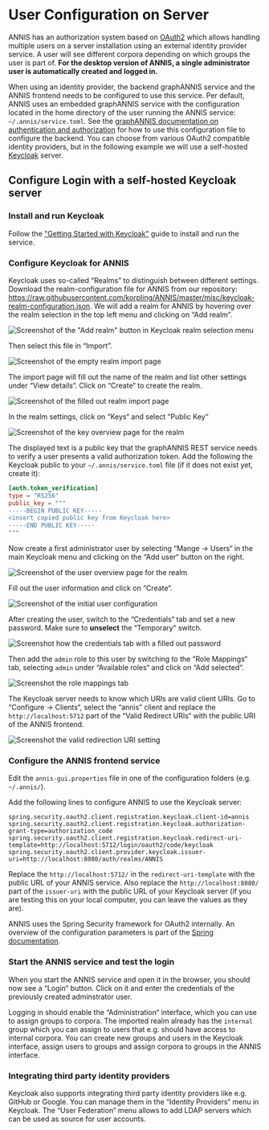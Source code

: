 # User Configuration on Server

ANNIS has an authorization system based on [OAuth2](https://www.oauth.com/) which allows handling multiple users on a server installation using an external identity provider service.
A user will see different corpora depending on which groups the user is part of.
**For the desktop version of ANNIS, a single administrator user is automatically created and logged in.**

When using an identity provider, the backend graphANNIS service and the ANNIS frontend needs to be configured to use this service.
Per default, ANNIS uses an embedded graphANNIS service with the configuration located in the home directory of the user running the ANNIS service: `~/.annis/service.toml`.
See the [graphANNIS documentation on authentication and authorization](https://korpling.github.io/graphANNIS/docs/v0.30/rest.html#authentication-and-authorization) for how to use this configuration file to configure the backend.
You can choose from various OAuth2 compatible identity providers, but in the following example we will use a self-hosted [Keycloak](https://www.keycloak.org/) server.

## Configure Login with a self-hosted Keycloak server

### Install and run Keycloak

Follow the ["Getting Started with Keycloak"](https://www.keycloak.org/getting-started) guide to install and run the service.

### Configure Keycloak for ANNIS

Keycloak uses so-called “Realms” to distinguish between different settings.
Download the realm-configuration file for ANNIS from our repository: <https://raw.githubusercontent.com/korpling/ANNIS/master/misc/keycloak-realm-configuration.json>.
We will add a realm for ANNIS by hovering over the realm selection in the top left menu and clicking on “Add realm”.

![Screenshot of the "Add realm" button in Keycloak realm selection menu](add-realm.png)

Then select this file in “Import”.

![Screenshot of the empty realm import page](import-realm.png)

The import page will fill out the name of the realm and list other settings under “View details“.
Click on “Create“ to create the realm.

![Screenshot of the filled out realm import page](import-realm-filled-out.png)

In the realm settings, click on “Keys“ and select “Public Key“

![Screenshot of the key overview page for the realm](realm-keys.png)

The displayed text is a public key that the graphANNIS REST service needs to verify a user presents a valid authorization token.
Add the following the Keycloak public to your `~/.annis/service.toml` file (if it does not exist yet, create it):

```toml
[auth.token_verification]
type = "RS256"
public_key = """
-----BEGIN PUBLIC KEY-----
<insert copied public key from Keycloak here>
-----END PUBLIC KEY-----
"""
```

Now create a first administrator user by selecting “Mange -> Users“ in the main Keycloak menu and clicking on the “Add user“ button on the right.

![Screenshot of the user overview page for the realm](add-user-button.png)

Fill out the user information and click on “Create“.

![Screenshot of the initial user configuration](filled-out-user.png)

After creating the user, switch to the “Credentials“ tab and set a new password.
Make sure to **unselect** the “Temporary“ switch.

![Screenshot how the credentials tab with a filled out password](set-password.png)

Then add the `admin` role to this user by switching to the “Role Mappings“ tab, selecting `admin` under “Available roles“ and click on “Add selected“.

![Screenshot the role mappings tab](add-role.png)

The Keycloak server needs to know which URIs are valid client URIs. Go to “Configure -> Clients“, select the “annis” client and replace the `http://localhost:5712` part of the “Valid Redirect URIs“ with the public URI of the ANNIS frontend.

![Screenshot the valid redirection URI setting](replace-redirect-uri.png)

### Configure the ANNIS frontend service

Edit the `annis-gui.properties` file in one of the configuration folders (e.g. `~/.annis/`).

Add the following lines to configure ANNIS to use the Keycloak server:
```properties
spring.security.oauth2.client.registration.keycloak.client-id=annis
spring.security.oauth2.client.registration.keycloak.authorization-grant-type=authorization_code
spring.security.oauth2.client.registration.keycloak.redirect-uri-template=http://localhost:5712/login/oauth2/code/keycloak
spring.security.oauth2.client.provider.keycloak.issuer-uri=http://localhost:8080/auth/realms/ANNIS
```

Replace the `http://localhost:5712/` in the `redirect-uri-template` with the public URL of your ANNIS service.
Also replace the `http://localhost:8080/` part of the `issuer-uri` with the public URL of your Keycloak server (if you are testing this on your local computer, you can leave the values as they are).

ANNIS uses the Spring Security framework for OAuth2 internally.
An overview of the configuration parameters is part of the [Spring documentation](https://docs.spring.io/spring-boot/docs/current/reference/html/spring-boot-features.html#boot-features-security-oauth2).

### Start the ANNIS service and test the login

When you start the ANNIS service and open it in the browser, you should now see a “Login“ button.
Click on it and enter the credentials of the previously created adminstrator user.

Logging in should enable the “Administration“ interface, which you can use to assign groups to corpora.
The imported realm already has the `internal` group which you can assign to users that e.g. should have access to internal corpora.
You can create new groups and users in the Keycloak interface, assign users to groups and assign corpora to groups in the ANNIS interface.

### Integrating third party identity providers

Keycloak also supports integrating third party identity providers like e.g. GitHub or Google.
You can manage them in the “Identity Providers“ menu in Keycloak.
The “User Federation“ menu allows to add LDAP servers which can be used as source for user accounts.